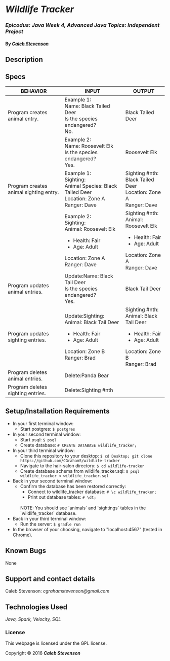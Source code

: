 # _Wildlife Tracker_

### _Epicodus: Java Week 4, Advanced Java Topics: Independent Project_

#### By _[**Caleb Stevenson**](https://github.com/CGrahamS)_

## Description

## Specs

| BEHAVIOR                               | INPUT                                                                                                                                              | OUTPUT                                                                                                                                          |
|----------------------------------------|----------------------------------------------------------------------------------------------------------------------------------------------------|-------------------------------------------------------------------------------------------------------------------------------------------------|
| Program creates animal entry.          | Example 1:<br>Name: Black Tailed Deer<br>Is the species endangered?<br>No.                                                                         | Black Tailed Deer                                                                                                                               |
|                                        | Example 2:<br>Name: Roosevelt Elk<br>Is the species endangered?<br>Yes.<br>                                                                        | Roosevelt Elk                                                                                                                                   |
| Program creates animal sighting entry. | Example 1:<br>Sighting: <br>Animal Species: Black Tailed Deer <br> Location: Zone A <br> Ranger: Dave                                              | Sighting #nth: <br>Black Tailed Deer<br>Location: Zone A <br> Ranger: Dave                                                                      |
|                                        | Example 2:<br>Sighting:<br>Animal: Roosevelt Elk<br><ul>     <li>Health: Fair</li>    <li>Age: Adult</li> </ul>Location: Zone A<br>Ranger: Dave    | Sighting #nth: <br>Animal: Roosevelt Elk<br><ul>     <li>Health: Fair</li>    <li>Age: Adult</li> </ul>Location: Zone A <br> Ranger: Dave       |
| Program updates animal entries.        | Update:Name: Black Tail Deer<br>Is the species endangered?<br>Yes.                                                                                 | Black Tail Deer                                                                                                                                 |
| Program updates sighting entries.      | Update:Sighting: <br>Animal: Black Tail Deer <br><ul>     <li>Health: Fair</li>    <li>Age: Adult</li> </ul>Location: Zone B <br> Ranger: Brad     | Sighting #nth: <br>Animal: Black Tail Deer<br><ul>     <li>Health: Fair</li>    <li>Age: Adult</li> </ul>Location: Zone B <br> Ranger: Brad     |
| Program deletes animal entries.        | Delete:Panda Bear                                                                                                                                  |                                                                                                                                                 |
| Program deletes sighting entries.      | Delete:Sighting #nth                                                                                                                               |                                                                                                                                                 ||

## Setup/Installation Requirements

* In your first terminal window:
  * Start postgres: `$ postgres`
* In your second terminal window:
  * Start psql: `$ psql`
  * Create database: `# CREATE DATABASE wildlife_tracker;`
* In your third terminal window:
  * Clone this repository to your desktop: `$ cd Desktop; git clone https://github.com/CGrahamS/wildlife-tracker`
  * Navigate to the hair-salon directory: `$ cd wildlife-tracker`
  * Create database schema from wildlife_tracker.sql: `$ psql wildlife_tracker < wildlife_tracker.sql`
* Back in your second terminal window:
  * Confirm the database has been restored correctly:
    * Connect to wildlife_tracker database: `# \c wildlife_tracker;`
    * Print out database tables: `# \dt;`
    <br>
    NOTE: You should see `animals` and `sightings` tables in the `wildlife_tracker` database.
* Back in your third terminal window:
  * Run the server: `$ gradle run`
* In the browser of your choosing, navigate to "localhost:4567" (tested in Chrome).

## Known Bugs

None

## Support and contact details

Caleb Stevenson: _cgrahamstevenson@gmail.com_

## Technologies Used

_Java,
Spark,
Velocity,
SQL_

### License

This webpage is licensed under the GPL license.

Copyright &copy; 2016 **_Caleb Stevenson_**
